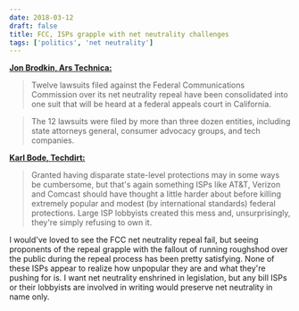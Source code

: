 ```yaml
---
date: 2018-03-12
draft: false
title: FCC, ISPs grapple with net neutrality challenges
tags: ['politics', 'net neutrality']
---
```


**[Jon Brodkin, Ars Technica:](https://arstechnica.com/?p=1274035)**

> Twelve lawsuits filed against the Federal Communications Commission over its net neutrality repeal have been consolidated into one suit that will be heard at a federal appeals court in California.<!-- excerpt -->

> The 12 lawsuits were filed by more than three dozen entities, including state attorneys general, consumer advocacy groups, and tech companies.

**[Karl Bode, Techdirt:](https://www.techdirt.com/2018/03/12/telecom-lobbyists-whine-about-state-net-neutrality-efforts-they-helped-create/)**

> Granted having disparate state-level protections may in some ways be cumbersome, but that's again something ISPs like AT&T, Verizon and Comcast should have thought a little harder about before killing extremely popular and modest (by international standards) federal protections. Large ISP lobbyists created this mess and, unsurprisingly, they're simply refusing to own it.

I would've loved to see the FCC net neutrality repeal fail, but seeing proponents of the repeal grapple with the fallout of running roughshod over the public during the repeal process has been pretty satisfying. None of these ISPs appear to realize how unpopular they are and what they're pushing for is. I want net neutrality enshrined in legislation, but any bill ISPs or their lobbyists are involved in writing would preserve net neutrality in name only.
